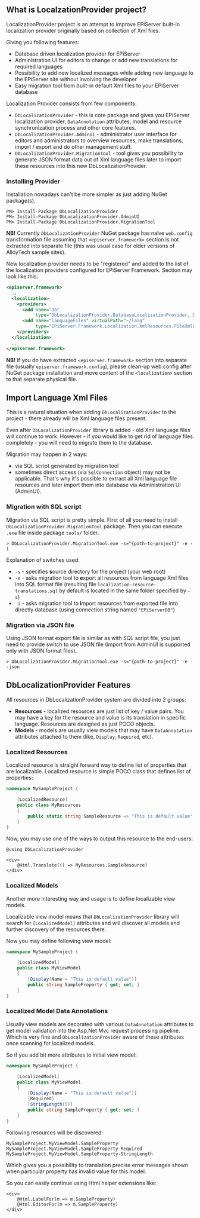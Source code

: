 ## What is LocalzationProvider project?

LocalizationProvider project is an attempt to improve EPiServer built-in localization provider originally based on collection of Xml files.

Giving you following features:
* Database driven localization provider for EPiServer
* Administration UI for editors to change or add new translations for required languages
* Possibility to add new localized messages while adding new language to the EPiServer site without involving the developer
* Easy migration tool from built-in default Xml files to your EPiServer database

Localization Provider consists from few components:

* `DbLocalizationProvider` - this is core package and gives you EPiServer localization provider, `DataAnnotation` attributes, model and resource synchronization process and other core features.
* `DbLocalizationProvider.AdminUI` - administrator user interface for editors and administrators to overview resources, make translations, import / export and do other management stuff.
* `DbLocalizationProvider.MigrationTool` - tool gives you possibility to generate JSON format data out of Xml language files later to import these resources into this new DbLocalizationProvider.


### Installing Provider

Installation nowadays can't be more simpler as just adding NuGet package(s).

```
PM> Install-Package DbLocalizationProvider
PM> Install-Package DbLocalizationProvider.AdminUI
PM> Install-Package DbLocalizationProvider.MigrationTool
```

**NB!** Currently `DbLocalizationProvider` NuGet package has naïve `web.config` transformation file assuming that `<episerver.framework>` section is not extracted into separate file (this was usual case for older versions of AlloyTech sample sites).

New localization provider needs to be "registered" and added to the list of the localization providers configured for EPiServer Framework. Section may look like this:

```xml
<episerver.framework>
  ..
  <localization>
    <providers>
      <add name="db"
           type="DbLocalizationProvider.DatabaseLocalizationProvider, DbLocalizationProvider" />
      <add name="languageFiles" virtualPath="~/lang"
           type="EPiServer.Framework.Localization.XmlResources.FileXmlLocalizationProvider, EPiServer.Framework" />
    </providers>
  </localization>
  ..
</episerver.framework>
```

**NB!** If you do have extracted `<episerver.framework>` section into separate file (usually `episerver.framework.config`), please clean-up web.config after NuGet package installation and move content of the `<localization>` section to that separate physical file.

## Import Language Xml Files

This is a natural situation when adding `DbLocalizationProvider` to the project - there already will be Xml language files present.

Even after `DbLocalizationProvider` library is added - old Xml language files will continue to work. However - if you would like to get rid of language files completely - you will need to migrate them to the database.

Migration may happen in 2 ways:

* via SQL script generated by migration tool
* sometimes direct access (via `SqlConnection` object) may not be applicable. That's why it's possible to extract all Xml language file resources and later import them into database via Administration UI (AdminUI).


### Migration with SQL script

Migration via SQL script is pretty simple. First of all you need to install `DbLocalizationProvider.MigrationTool` package. Then you can execute `.exe` file inside package `tools/` folder.


```
> DbLocalizationProvider.MigrationTool.exe -s="{path-to-project}" -e -i
```

Explanation of switches used:

* `-s` - specifies **s**ource directory for the project (your web root)
* `-e` - asks migration tool to **e**xport all resources from language Xml files into SQL format file (resulting file `localization-resource-translations.sql` by default is located in the same folder specified by `-s`)
* `-i` - asks migration tool to **i**mport resources from exported file into directly database (using connection string named `"EPiServerDB"`)

### Migration via JSON file

Using JSON format export file is similar as with SQL script file, you just need to provide switch to use JSON file (import from AdminUI is supported only with JSON format files).


```
> DbLocalizationProvider.MigrationTool.exe -s="{path-to-project}" -e --json
```


## DbLocalizationProvider Features

All resources in DbLocalizationProvider system are divided into 2 groups:

* **Resources** - localized resources are just list of key / value pairs. You may have a key for the resource and value is its translation in specific language. Resources are designed as just POCO objects.
* **Models** - models are usually view models that may have `DataAnnotation` attributes attached to them (like, `Display`, `Required`, etc).


### Localized Resources

Localized resource is straight forward way to define list of properties that are localizable. Localized resource is simple POCO class that defines list of properties:

```csharp
namespace MySampleProject {

    [LocalizedResource]
    public class MyResources
    {
        public static string SampleResource => "This is default value";
    }
}
```


Now, you may use one of the ways to output this resource to the end-users:

```
@using DbLocalizationProvider

<div>
    @Html.Translate(() => MyResources.SampleResource)
</div>
```


### Localized Models

Another more interesting way and usage is to define localizable view models.

Localizable view model means that `DbLocalizationProvider` library will search for `[LocalizedModel]` attributes and will discover all models and further discovery of the resources there.

Now you may define following view model:

```csharp
namespace MySampleProject {

    [LocalizedModel]
    public class MyViewModel
    {
        [Display(Name = "This is default value")]
        public string SampleProperty { get; set; }
    }
}
```

### Localized Model Data Annotations

Usually view models are decorated with various `DataAnnotation` attributes to get model validation into the Asp.Net Mvc request processing pipeline. Which is very fine and `DbLocalizationProvider` aware of these attributes once scanning for localized models.

So if you add bit more attributes to initial view model:

```csharp
namespace MySampleProject {

    [LocalizedModel]
    public class MyViewModel
    {
        [Display(Name = "This is default value")]
        [Required]
        [StringLength(5)]
        public string SampleProperty { get; set; }
    }
}
```

Following resources will be discovered:

```
MySampleProject.MyViewModel.SampleProperty
MySampleProject.MyViewModel.SampleProperty-Required
MySampleProject.MyViewModel.SampleProperty-StringLength
```

Which gives you a possibility to translation precise error messages shown when particular property has invalid value for this model.

So you can easily continue using Html helper extensions like:


```
<div>
    @Html.LabelFor(m => m.SampleProperty)
    @Html.EditorFor(m => m.SampleProperty)
</div>
```

